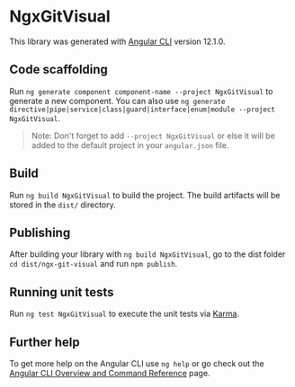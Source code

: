 # NgxGitVisual

This library was generated with [Angular CLI](https://github.com/angular/angular-cli) version 12.1.0.

## Code scaffolding

Run `ng generate component component-name --project NgxGitVisual` to generate a new component. You can also use `ng generate directive|pipe|service|class|guard|interface|enum|module --project NgxGitVisual`.
> Note: Don't forget to add `--project NgxGitVisual` or else it will be added to the default project in your `angular.json` file. 

## Build

Run `ng build NgxGitVisual` to build the project. The build artifacts will be stored in the `dist/` directory.

## Publishing

After building your library with `ng build NgxGitVisual`, go to the dist folder `cd dist/ngx-git-visual` and run `npm publish`.

## Running unit tests

Run `ng test NgxGitVisual` to execute the unit tests via [Karma](https://karma-runner.github.io).

## Further help

To get more help on the Angular CLI use `ng help` or go check out the [Angular CLI Overview and Command Reference](https://angular.io/cli) page.
